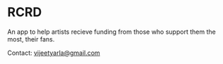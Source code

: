 # RCRD

An app to help artists recieve funding from those who support them the most, their fans.

Contact: vijeetyarla@gmail.com
